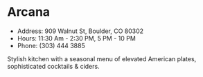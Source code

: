 # Arcana

* Address: 909 Walnut St, Boulder, CO 80302
* Hours: 11:30 Am - 2:30 PM, 5 PM - 10 PM
* Phone: (303) 444 3885


Stylish kitchen with a seasonal menu of elevated American plates, sophisticated cocktails & ciders.
